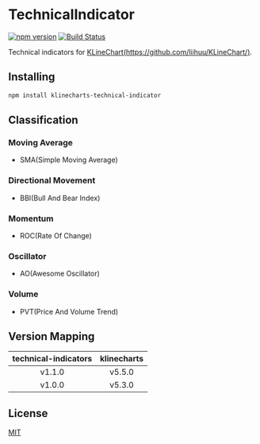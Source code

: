 # TechnicalIndicator
[![npm version](https://badgen.net/npm/v/klinecharts-technical-indicator)](https://www.npmjs.com/package/klinecharts-technical-indicator)
[![Build Status](https://travis-ci.org/liihuu/TechnicalIndicator.svg?branch=master)](https://travis-ci.org/liihuu/TechnicalIndicator)

Technical indicators for [KLineChart(https://github.com/liihuu/KLineChart/)](https://github.com/liihuu/KLineChart/).

## Installing
```bash
npm install klinecharts-technical-indicator
```

## Classification
### Moving Average
+ SMA(Simple Moving Average)

### Directional Movement
+ BBI(Bull And Bear Index)

### Momentum
+ ROC(Rate Of Change)

### Oscillator
+ AO(Awesome Oscillator)

### Volume
+ PVT(Price And Volume Trend)

## Version Mapping
| technical-indicators | klinecharts |
|        :----:        |    :----:   |
|        v1.1.0        |    v5.5.0   |
|        v1.0.0        |    v5.3.0   |

## License
[MIT](LICENSE)
